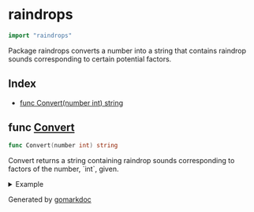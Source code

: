 <!-- Code generated by gomarkdoc. DO NOT EDIT -->

# raindrops

```go
import "raindrops"
```

Package raindrops converts a number into a string that contains raindrop sounds corresponding to certain potential factors\.

## Index

- [func Convert(number int) string](<#func-convert>)


## func [Convert](<https://github.com/vpayno/exercism-workspace/blob/main/go/raindrops/raindrops.go#L10>)

```go
func Convert(number int) string
```

Convert returns a string containing raindrop sounds corresponding to factors of the number\, \`int\`\, given\.

<details><summary>Example</summary>
<p>

```go
{
	rain := []int{1, 3, 5, 6, 7, 8, 15, 35, 105}
	for _, drop := range rain {
		fmt.Println(Convert(drop))
	}

}
```

#### Output

```
1
Pling
Plang
Pling
Plong
8
PlingPlang
PlangPlong
PlingPlangPlong
```

</p>
</details>



Generated by [gomarkdoc](<https://github.com/princjef/gomarkdoc>)
